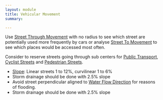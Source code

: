 ```yaml
---
layout: module
title: Vehicular Movement
summary: 

---
```


Use [Street Through Movement]() with no radius to see which street are potentially used more frequently by cars or analyse [Street To Movement]() to see which places would be accessed most often.

Consider to reserve streets going through sub centers for [Public Transport](),  [Cyclist Streets]() and  [Pedestrian Streets]().

* [Slope](): Linear streets 1 to 12%, curvilinear 1 to 6%
* Storm drainage should be done with 2.5% slope
* Avoid street perpendicular aligned to [Water Flow Direction]() for reasons of flooding.
* Storm drainage should be done with 2.5% slope